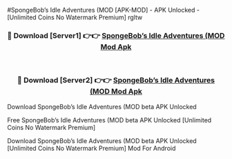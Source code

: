 #SpongeBob’s Idle Adventures (MOD [APK-MOD] - APK Unlocked - [Unlimited Coins No Watermark Premium] rgltw



<div align="center">

<h3>🔴 Download [Server1] 👉👉 <a href="https://momento.my/?title=SpongeBob’s_Idle_Adventures_(MOD">SpongeBob’s Idle Adventures (MOD Mod Apk</a></h3><br>

<h3>🔴 Download [Server2] 👉👉 <a href="https://momento.my/?title=SpongeBob’s_Idle_Adventures_(MOD">SpongeBob’s Idle Adventures (MOD Mod Apk</a></h3>
</div>



Download SpongeBob’s Idle Adventures (MOD beta APK Unlocked

Free SpongeBob’s Idle Adventures (MOD beta APK Unlocked [Unlimited Coins No Watermark Premium]

Download SpongeBob’s Idle Adventures (MOD beta APK Unlocked [Unlimited Coins No Watermark Premium] Mod For Android
